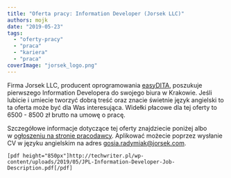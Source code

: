 ```yaml
---
title: "Oferta pracy: Information Developer (Jorsek LLC)"
authors: mojk
date: "2019-05-23"
tags:
  - "oferty-pracy"
  - "praca"
  - "kariera"
  - "praca"
coverImage: "jorsek_logo.png"
---
```


Firma Jorsek LLC, producent oprogramowania [easyDITA](https://easydita.com/),
poszukuje pierwszego Information Developera do swojego biura w Krakowie. Jeśli
lubicie i umiecie tworzyć dobrą treść oraz znacie świetnie język angielski to ta
oferta może być dla Was interesująca. Widełki płacowe dla tej oferty to 6500 -
8500 zł brutto na umowę o pracę.

<!--truncate-->

Szczegółowe informacje dotyczące tej oferty znajdziecie poniżej albo
w [ogłoszeniu na stronie pracodawcy](http://bit.ly/JorsekIfnoDev). Aplikować
możecie poprzez wysłanie CV w języku angielskim na
adres [gosia.radymiak@jorsek.com](mailto:gosia.radymiak@jorsek.com).

`[pdf height="850px"]http://techwriter.pl/wp-content/uploads/2019/05/JPL-Information-Developer-Job-Description.pdf[/pdf]`
